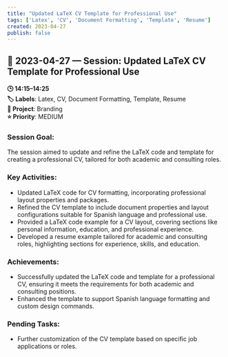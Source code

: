 ```yaml
---
title: "Updated LaTeX CV Template for Professional Use"
tags: ['Latex', 'CV', 'Document Formatting', 'Template', 'Resume']
created: 2023-04-27
publish: false
---
```


## 📅 2023-04-27 — Session: Updated LaTeX CV Template for Professional Use

**🕒 14:15–14:25**  
**🏷️ Labels**: Latex, CV, Document Formatting, Template, Resume  
**📂 Project**: Branding  
**⭐ Priority**: MEDIUM  


### Session Goal:
The session aimed to update and refine the LaTeX code and template for creating a professional CV, tailored for both academic and consulting roles.

### Key Activities:
- Updated LaTeX code for CV formatting, incorporating professional layout properties and packages.
- Refined the CV template to include document properties and layout configurations suitable for Spanish language and professional use.
- Provided a LaTeX code example for a CV layout, covering sections like personal information, education, and professional experience.
- Developed a resume example tailored for academic and consulting roles, highlighting sections for experience, skills, and education.

### Achievements:
- Successfully updated the LaTeX code and template for a professional CV, ensuring it meets the requirements for both academic and consulting positions.
- Enhanced the template to support Spanish language formatting and custom design commands.

### Pending Tasks:
- Further customization of the CV template based on specific job applications or roles.
